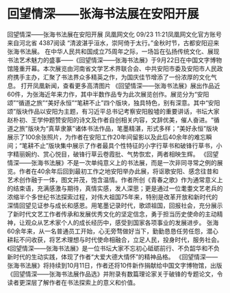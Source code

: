 # 回望情深——张海书法展在安阳开展

回望情深——张海书法展在安阳开展
凤凰网文化
09/23 11:21凤凰网文化官方账号  来自河北省
4387阅读
“清波湛乎洹水，崇阿倚于太行。”金秋时节，古都安阳迎来张海书法展。
在中华人民共和国成立75周年之际，一场旨在弘扬传统文化、展现书法艺术魅力的盛事——《回望情深——张海书法展》于9月22日在中国文字博物馆隆重开幕。本次展览由河南省文学艺术界联合会、中共安阳市委及安阳市人民政府携手主办，汇聚了书法界众多精英之作，为国庆佳节增添了一份浓厚的文化气息。
打开凤凰新闻，查看更多高清图片
《回望情深——张海书法展》展出作品近60件，为张海近年来力作，其中半数作品专为此次展览创作。展览分为“安阳颂”“循道之旅”“美好永恒”“笔耕不止”四个版块，独具特色，别有深意。其中“安阳颂”版块作品以安阳为主题，有习近平总书记考察安阳殷墟的重要讲话，书坛大家赵朴初、王学仲题赞安阳的诗文及作者自创相关内容，文辞优美，催人奋进。“循道之旅”版块为“真草隶篆”诸体书法作品，笔墨精湛，形式多样；“美好永恒”版块展示了100余张照片，为作者在安阳工作20年间留影以及此后40余年的难忘瞬间；“笔耕不止”版块集中展示了作者最具个性特征的小字行草书和破锋行草书，小字精丽婉约、赏心悦目，破锋行草云卷霞批、气势恢宏，两者相映生辉。
《回望情深——张海书法展》不是一次单纯意义上的书法展，而是一次非同寻常之例的展览。作者在40余年后回到最初工作之地安阳举办此展，将讴歌安阳、感念往昔和艺术创作融于一体，图文并茂，饱含温情。作者所创《青春之歌》作为通常意义上的结束语，充满感激与期待，真情实感，发人深思；更是通过一位耄耋文艺老兵的浓缩半个多世纪书法探索过程，对伟大祖国75年来，特别是改革开放和新时代的深情回望见证参与成长和感恩。用笔墨记录时代，歌颂祖国，回报社会，充分展示了新时代文艺工作者传承和发展优秀文化的坚定信念，勇于担当历史使命的主动精神，让观众从艺术家个人的成长经历中，感受到国家各项事业的发展进步。
张海60余年来，从一名普通员工开始，心无旁骛做好当下，勤勤恳恳任劳任怨，潜心耕耘不问收获，将艺术理想与时代使命相融合，立足人民，投身时代，服务社会。《回望情深——张海书法展》是一位书坛大家不忘初心砥砺前行、不负韶华和不负新时代的生动实践，体现了作者“大爱大德大情怀”的精神品格。
《回望情深——张海书法展》将持续到10月11日，作者还将10件新作捐献给中国文字博物馆，出版《回望情深——张海书法展作品选》并附录有数篇理论家关于破锋的专题论文，令读者更深层了解作者在书法探索上的意义和价值。